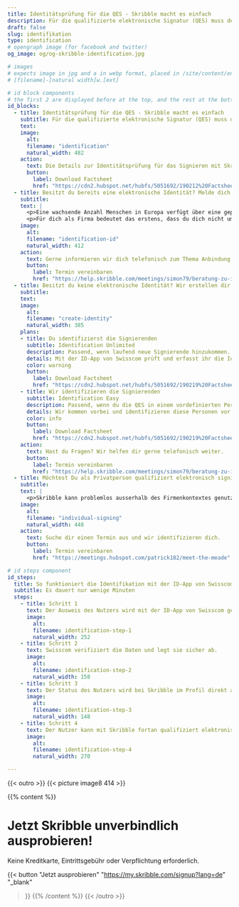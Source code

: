 ```yaml
---
title: Identitätsprüfung für die QES - Skribble macht es einfach
description: Für die qualifizierte elektronische Signatur (QES) muss der Unterzeichnende seine Identität beweisen. Skribble bietet für jeden Geschäftskontext eine passende Identifikationsmöglichkeit an.
draft: false
slug: identifikation
type: identification
# opengraph image (for facebook and twitter)
og_image: og/og-skribble-identification.jpg

# images
# expects image in jpg and a in webp format, placed in /site/content/english/image/
# [filename]-[natural width]w.[ext]

# id block components
# the first 2 are displayed before at the top, and the rest at the bottom of the page
id_blocks:
  - title: Identitätsprüfung für die QES - Skribble macht es einfach
    subtitle: Für die qualifizierte elektronische Signatur (QES) muss der Unterzeichnende seine Identität beweisen. Skribble bietet für jeden Geschäftskontext eine passende Identifikationsmöglichkeit an.
    text:
    image:
      alt:
      filename: "identification"
      natural_width: 482
    action:
      text: Die Details zur Identitätsprüfung für das Signieren mit Skribble findest du in unserem Factsheet.
      button:
        label: Download Factsheet
        href: "https://cdn2.hubspot.net/hubfs/5051692/190212%20Factsheet%20-%20CS-%20Identification.pdf"
  - title: Besitzt du bereits eine elektronische Identität? Melde dich einfach an.
    subtitle:
    text: |
      <p>Eine wachsende Anzahl Menschen in Europa verfügt über eine geprüfte elektronische Identität (E-ID). Skribble bindet diese an. So können Millionen von Nutzern ohne zusätzliche Identitätsprüfung qualifiziert signieren.</p>
      <p>Für dich als Firma bedeutet das erstens, dass du dich nicht um die Identifikation dieser Personen kümmern musst. Zweitens bist du auf jeden Fall auf der sicheren Seite, egal, welche E-ID sich bei deinen Nutzern durchsetzt.</p>
    image:
      alt:
      filename: "identification-id"
      natural_width: 412
    action:
      text: Gerne informieren wir dich telefonisch zum Thema Anbindung von E-IDs an Skribble.
      button:
        label: Termin vereinbaren
        href: "https://help.skribble.com/meetings/simon79/beratung-zu-identifikationslsungen"
  - title: Besitzt du keine elektronische Identität? Wir erstellen dir eine.
    subtitle:
    text:
    image:
      alt:
      filename: "create-identity"
      natural_width: 385
    plans:
    - title: Du identifizierst die Signierenden
      subtitle: Identification Unlimited
      description: Passend, wenn laufend neue Signierende hinzukommen.
      details: Mit der ID-App von Swisscom prüft und erfasst ihr die Identitätsdaten der signierenden Personen selbstständig im persönlichen Kontakt. So kannst du unbegrenzt und flexibel Personen zum Signieren befähigen.
      color: warning
      button:
        label: Download Factsheet
        href: "https://cdn2.hubspot.net/hubfs/5051692/190219%20Factsheet%20-%20CS%20-%20Identification%20Unlimited.pdf"
    - title: Wir identifizieren die Signierenden
      subtitle: Identification Easy
      description: Passend, wenn du die QES in einem vordefinierten Personenkreis einsetzt.
      details: Wir kommen vorbei und identifizieren diese Personen vor Ort. Damit seid ihr schnell und unkompliziert bereit für den Einsatz der QES und müsst euch nicht um die Identifikation kümmern.
      color: info
      button:
        label: Download Factsheet
        href: "https://cdn2.hubspot.net/hubfs/5051692/190219%20Factsheet%20-%20CS%20-%20Identification%20Easy.pdf"
    action:
      text: Hast du Fragen? Wir helfen dir gerne telefonisch weiter.
      button:
        label: Termin vereinbaren
        href: "https://help.skribble.com/meetings/simon79/beratung-zu-identifikationslsungen"
  - title: Möchtest Du als Privatperson qualifiziert elektronisch signieren?
    subtitle:
    text: |
      <p>Skribble kann problemlos ausserhalb des Firmenkontextes genutzt werden. Falls du noch über keine E-ID verfügst, identifizieren wir dich gerne an der Bahnhofstrasse 3 in Zürich. Es dauert nur wenige Minuten.</p>
    image:
      alt:
      filename: "individual-signing"
      natural_width: 448
    action:
      text: Suche dir einen Termin aus und wir identifizieren dich.
      button:
        label: Termin vereinbaren
        href: "https://meetings.hubspot.com/patrick182/meet-the-meade"

# id steps component
id_steps:
  title: So funktioniert die Identifikation mit der ID-App von Swisscom
  subtitle: Es dauert nur wenige Minuten
  steps:
    - title: Schritt 1
      text: Der Ausweis des Nutzers wird mit der ID-App von Swisscom gescannt und geprüft.
      image:
        alt:
        filename: identification-step-1
        natural_width: 252
    - title: Schritt 2
      text: Swisscom verifiziert die Daten und legt sie sicher ab.
      image:
        alt:
        filename: identification-step-2
        natural_width: 158
    - title: Schritt 3
      text: Der Status des Nutzers wird bei Skribble im Profil direkt auf “signierbereit” geändert.
      image:
        alt:
        filename: identification-step-3
        natural_width: 148
    - title: Schritt 4
      text: Der Nutzer kann mit Skribble fortan qualifiziert elektronisch signieren.
      image:
        alt:
        filename: identification-step-4
        natural_width: 270

---
```


{{< outro >}}
{{< picture image8 414 >}}

{{% content %}}
# Jetzt Skribble unverbindlich ausprobieren!
Keine Kreditkarte, Eintrittsgebühr oder Verpflichtung erforderlich.

{{< button
  "Jetzt ausprobieren"
  "https://my.skribble.com/signup?lang=de"
  "_blank"
>}}
{{% /content %}}
{{< /outro >}}